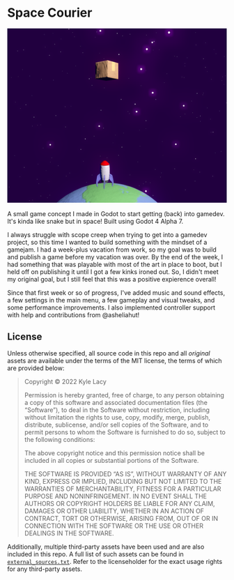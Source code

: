 # Space Courier

![Cover image of a rocket ship on a planet](./.github/screenshots/cover.png)

A small game concept I made in Godot to start getting (back) into gamedev. It's kinda like snake but in space! Built using Godot 4 Alpha 7.

I always struggle with scope creep when trying to get into a gamedev project, so this time I wanted to build something with the mindset of a gamejam. I had a week-plus vacation from work, so my goal was to build and publish a game before my vacation was over. By the end of the week, I had something that was playable with most of the art in place to boot, but I held off on publishing it until I got a few kinks ironed out. So, I didn't meet my original goal, but I still feel that this was a positive expierence overall!

Since that first week or so of progress, I've added music and sound effects, a few settings in the main menu, a few gameplay and visual tweaks, and some performance improvements. I also implemented controller support with help and contributions from @asheliahut!

## License

Unless otherwise specified, all source code in this repo and all _original_ assets are available under the terms of the MIT license, the terms of which are provided below:

> Copyright © 2022 Kyle Lacy
>
> Permission is hereby granted, free of charge, to any person obtaining a copy of this software and associated documentation files (the “Software”), to deal in the Software without restriction, including without limitation the rights to use, copy, modify, merge, publish, distribute, sublicense, and/or sell copies of the Software, and to permit persons to whom the Software is furnished to do so, subject to the following conditions:
>
> The above copyright notice and this permission notice shall be included in all copies or substantial portions of the Software.
>
> THE SOFTWARE IS PROVIDED “AS IS”, WITHOUT WARRANTY OF ANY KIND, EXPRESS OR IMPLIED, INCLUDING BUT NOT LIMITED TO THE WARRANTIES OF MERCHANTABILITY, FITNESS FOR A PARTICULAR PURPOSE AND NONINFRINGEMENT. IN NO EVENT SHALL THE AUTHORS OR COPYRIGHT HOLDERS BE LIABLE FOR ANY CLAIM, DAMAGES OR OTHER LIABILITY, WHETHER IN AN ACTION OF CONTRACT, TORT OR OTHERWISE, ARISING FROM, OUT OF OR IN CONNECTION WITH THE SOFTWARE OR THE USE OR OTHER DEALINGS IN THE SOFTWARE.

Additionally, multiple third-party assets have been used and are also included in this repo. A full list of such assets can be found in [`external_sources.txt`](./external_sources.txt). Refer to the licenseholder for the exact usage rights for any third-party assets.
